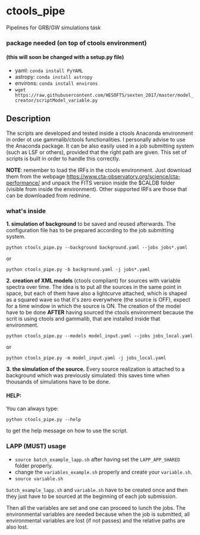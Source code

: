 # ctools_pipe
Pipelines for GRB/GW simulations task

### package needed (on top of ctools environment) 
#### (this will soon be changed with a setup.py file)
- yaml: `conda install PyYAML`
- astropy: `conda install astropy`
- environs: `conda install environs`
- `wget https://raw.githubusercontent.com/HESOFTS/sexten_2017/master/model_creator/scriptModel_variable.py`

## Description

The scripts are developed and tested inside a ctools Anaconda environment in order ot use gammalib/ctools functionalities. I personally advise to use the Anaconda package. It can be also easily used in a job submitting system (such as LSF or others), provided that the right path are given. This set of scripts is built in order to handle this correctly.

**NOTE**: remember to load the IRFs in the ctools environment. Just download them from the webpage https://www.cta-observatory.org/science/cta-performance/ and unpack the FITS version inside the $CALDB folder (visible from inside the environment). Other supported IRFs are those that can be downloaded from redmine.

### what's inside
**1. simulation of background** to be saved and reused afterwards. The configuration file has to be prepared according to the job submitting system.
```
python ctools_pipe.py --background background.yaml --jobs jobs*.yaml
```
or
```
python ctools_pipe.py -b background.yaml -j jobs*.yaml
```

**2. creation of XML models** (ctools compliant) for sources with variable spectra over time. The idea is to put all the sources in the same point in space, but each of them have also a lightcurve attached, which is shaped as a squared wave so that it's zero everywhere (the source is OFF), expect for a time window in which the source is ON.
The creation of the model have to be done **AFTER** having sourced the ctools environment because the scrit is using ctools and gammalib, that are installed inside that environment.
```
python ctools_pipe.py --models model_input.yaml --jobs jobs_local.yaml
```
or
```
python ctools_pipe.py -m model_input.yaml -j jobs_local.yaml
```


**3. the simulation of the source.** Every source realization is attached to a background which was previously simulated: this saves time when thousands of simulations have to be done.

#### HELP:
You can always type: 
```
python ctools_pipe.py --help
```
to get the help message on how to use the script.

### LAPP (MUST) usage
- `source batch_example_lapp.sh` after having set the `LAPP_APP_SHARED` folder properly.
- change the `variables_example.sh` properly and create your `variable.sh`.
- `source variable.sh`

`batch_example_lapp.sh` and `variable.sh` have to be created once and then they just have to be sourced at the beginning of each job submission.

Then all the variables are set and one can proceed to lunch the jobs. The environmental variables are needed because when the job is submitted, all environmental variables are lost (if not passes) and the relative paths are also lost.
